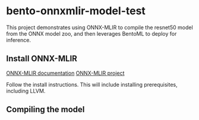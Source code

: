 # bento-onnxmlir-model-test

This project demonstrates using ONNX-MLIR to compile the resnet50 model from the ONNX model zoo, and then leverages BentoML to deploy for inference. 

## Install ONNX-MLIR 

[ONNX-MLIR documentation](http://onnx.ai/onnx-mlir/)
[ONNX-MLIR project](https://github.com/onnx/onnx-mlir)

Follow the install instructions. This will include installing prerequisites, including LLVM. 

## Compiling the model


